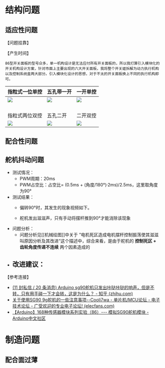 
# 结构问题
## 适应性问题
【问题挂靠】

【产生时间】


	86型开关面板的型号众多，单一机构设计是无法应付所有开关面板的，所以我打算引入模块化的开关机构设计方案，针对市面上主要出现的六大开关面板，我将整个开关姬拆解为动力执行机构以及控制系统盒两大部分。引入模块化设计的思想，对于不太的开关面板换上不同的执行机构即可。


| 指粒式一位单控                                                                                        | 五孔带一开                                                                                       | 一开单控                                                                                           |
| ---------------------------------------------------------------------------------------------- | ------------------------------------------------------------------------------------------- | ---------------------------------------------------------------------------------------------- |
| ![](https://img.alicdn.com/bao/uploaded/i3/_XXX_KKK_/O1CN017WqFRZ2H93pa218Ns_!!0-item_pic.jpg) | ![](https://img.alicdn.com/imgextra/i2/TB1oabPHFXXXXXWXpXXXXXXXXXX_!!0-item_pic.jpg)        | ![](https://cbu01.alicdn.com/img/ibank/O1CN01MLBPkj1tguFcpNSG5_!!3323005932-0-cib.360x360.jpg) |
|                                                                                                |                                                                                             |                                                                                                |
|                                                                                                |                                                                                             |                                                                                                |
|                                                                                                |                                                                                             |                                                                                                |
|                                                                                                |                                                                                             |                                                                                                |
| 指粒式两位双控                                                                                        | 五孔二开                                                                                        | 二开双控                                                                                           |
| ![](https://th.bing.com/th/id/OIP.3uxedP0rZyAOT2diTa1fTwHaJ4?rs=1&pid=ImgDetMain)              | ![](https://img.alicdn.com/bao/uploaded/i1/86685927/O1CN01qPKmlZ1tecEu0ogO0_!!86685927.jpg) | ![](https://down-tw.img.susercontent.com/file/tw-11134201-7qul1-ljf3ajrf6g1gfb)                |






## 配合性问题



## 舵机抖动问题
- 测试情况：
	- PWM周期：20ms
	- PWM占空比：占空比= (0.5ms + (角度/180°)·2ms)/2.5ms，这里取角度为90°
- 测试结果：
	- 偏转90°时，其发生的现象视频如下。
	
	- 舵机发出滋滋声，只有手动将摆杆推到90°才能消除该现象
- 问题分析：
	- 问题分析见[[机械绘图]]中关于 ”电机死区造成电机摆杆控制振荡使其滋滋叫原因分析及其改进“这个描述中，综合来看，是由于舵机的 **控制死区 + 齿轮角度传递不连续** 两个因素造成的
- 改进建议：
	- 


【参考连接】
- [(11 封私信 / 20 条消息) Arduino sg90舵机只发出咔哒咔哒的响声，但是不转，只有用手碰一下才会转，这是为什么？ - 知乎 (zhihu.com)](https://www.zhihu.com/question/347290730)
- [关于使用SG90 9g舵机的一些注意事项--Cooli7wa - 单片机/MCU论坛 - 电子技术论坛 - 广受欢迎的专业电子论坛! (elecfans.com)](https://bbs.elecfans.com/jishu_504839_1_1.html)
- [【Arduino】168种传感器模块系列实验（86）--- 模拟SG90舵机模块 - Arduino中文社区](https://arduino.me/a/2346)


# 制造问题
## 配合面过薄


